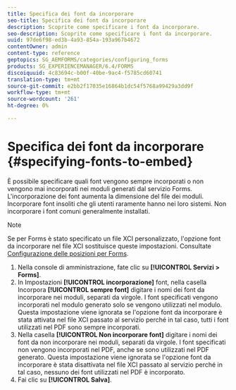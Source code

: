 ```yaml
---
title: Specifica dei font da incorporare
seo-title: Specifica dei font da incorporare
description: Scoprite come specificare i font da incorporare.
seo-description: Scoprite come specificare i font da incorporare.
uuid: 97de6f98-ed3b-4a93-854a-193a967b4672
contentOwner: admin
content-type: reference
geptopics: SG_AEMFORMS/categories/configuring_forms
products: SG_EXPERIENCEMANAGER/6.4/FORMS
discoiquuid: 4c83694c-b00f-40be-9ac4-f5785cd60741
translation-type: tm+mt
source-git-commit: e2bb2f17035e16864b1dc54f5768a99429a3dd9f
workflow-type: tm+mt
source-wordcount: '261'
ht-degree: 0%

---
```



# Specifica dei font da incorporare {#specifying-fonts-to-embed}

È possibile specificare quali font vengono sempre incorporati o non vengono mai incorporati nei moduli generati dal servizio Forms. L&#39;incorporazione dei font aumenta la dimensione del file dei moduli. Incorporare font insoliti che gli utenti raramente hanno nei loro sistemi. Non incorporare i font comuni generalmente installati.

>[!NOTE]
>
>Se per Forms è stato specificato un file XCI personalizzato, l&#39;opzione font da incorporare nel file XCI sostituisce queste impostazioni. Consultate [Configurazione delle posizioni per Forms](/help/forms/using/admin-help/configuring-locations-forms.md#configuring-locations-for-forms).

1. Nella console di amministrazione, fate clic su **[!UICONTROL Servizi > Forms]**.
1. In Impostazioni **[!UICONTROL incorporazione]** font, nella casella Incorpora **[!UICONTROL sempre font]** digitare i nomi dei font da incorporare nei moduli, separati da virgole. I font specificati vengono incorporati nel modulo generato solo se vengono utilizzati nel modulo. Questa impostazione viene ignorata se l&#39;opzione font da incorporare è stata attivata nel file XCI passato al servizio perché in tal caso, tutti i font utilizzati nel PDF sono sempre incorporati.
1. Nella casella **[!UICONTROL Non incorporare font]** digitare i nomi dei font da non incorporare nei moduli, separati da virgole. I font specificati non vengono incorporati nel PDF, anche se sono utilizzati nel PDF generato. Questa impostazione viene ignorata se l&#39;opzione font da incorporare è stata disattivata nel file XCI passato al servizio perché in tal caso, nessuno dei font utilizzati nel PDF è incorporato.
1. Fai clic su **[!UICONTROL Salva]**.

